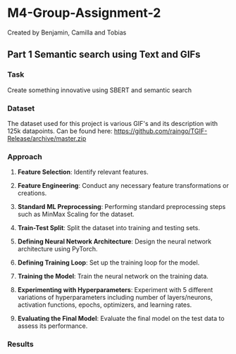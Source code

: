 # M4-Group-Assignment-2
Created by Benjamin, Camilla and Tobias

## Part 1 Semantic search using Text and GIFs

### Task
Create something innovative using SBERT and semantic search

### Dataset
The dataset used for this project is various GIF's and its description with 125k datapoints. Can be found here: https://github.com/raingo/TGIF-Release/archive/master.zip

### Approach
1. **Feature Selection**: Identify relevant features.

2. **Feature Engineering**: Conduct any necessary feature transformations or creations.

3. **Standard ML Preprocessing**: Performing standard preprocessing steps such as MinMax Scaling for the dataset.

4. **Train-Test Split**: Split the dataset into training and testing sets.

5. **Defining Neural Network Architecture**: Design the neural network architecture using PyTorch.

6. **Defining Training Loop**: Set up the training loop for the model.

7. **Training the Model**: Train the neural network on the training data.

8. **Experimenting with Hyperparameters**: Experiment with  5 different variations of hyperparameters including number of layers/neurons, activation functions, epochs, optimizers, and learning rates.

9. **Evaluating the Final Model**: Evaluate the final model on the test data to assess its performance.

### Results
